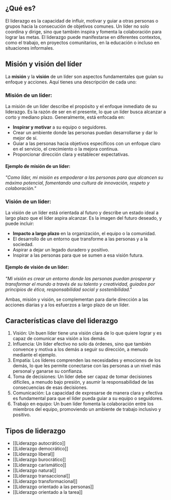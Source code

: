 ## ¿Qué es?

El liderazgo es la capacidad de influir, motivar y guiar a otras personas o grupos hacia la consecución de objetivos comunes. 
Un líder no solo coordina y dirige, sino que también inspira y fomenta la colaboración para lograr las metas. 
El liderazgo puede manifestarse en diferentes contextos, como el trabajo, en proyectos comunitarios, en la educación o incluso en situaciones informales. 

## Misión y visión del líder

La **misión** y la **visión** de un líder son aspectos fundamentales que guían su enfoque y acciones. Aquí tienes una descripción de cada uno:

### Misión de un líder:

La misión de un líder describe el propósito y el enfoque inmediato de su liderazgo. Es la razón de ser en el presente, lo que un líder busca alcanzar a corto y mediano plazo. Generalmente, está enfocada en:

- **Inspirar y motivar** a su equipo o seguidores.
- Crear un ambiente donde las personas puedan desarrollarse y dar lo mejor de sí.
- Guiar a las personas hacia objetivos específicos con un enfoque claro en el servicio, el crecimiento o la mejora continua.
- Proporcionar dirección clara y establecer expectativas.

#### Ejemplo de misión de un líder:

_"Como líder, mi misión es empoderar a las personas para que alcancen su máximo potencial, fomentando una cultura de innovación, respeto y colaboración."_

### Visión de un líder:

La visión de un líder está orientada al futuro y describe un estado ideal a largo plazo que el líder aspira alcanzar. Es la imagen del futuro deseado, y puede incluir:

- **Impacto a largo plazo** en la organización, el equipo o la comunidad.
- El desarrollo de un entorno que transforme a las personas y a la sociedad.
- Aspirar a dejar un legado duradero y positivo.
- Inspirar a las personas para que se sumen a esa visión futura.

#### Ejemplo de visión de un líder:

_"Mi visión es crear un entorno donde las personas puedan prosperar y transformar el mundo a través de su talento y creatividad, guiados por principios de ética, responsabilidad social y sostenibilidad."_

Ambas, misión y visión, se complementan para darle dirección a las acciones diarias y a los esfuerzos a largo plazo de un líder.

## Características clave del liderazgo

1. Visión: Un buen líder tiene una visión clara de lo que quiere lograr y es capaz de comunicar esa visión a los demás.
2. Influencia: Un líder efectivo no solo da órdenes, sino que también convence y motiva a los demás a seguir su dirección, a menudo mediante el ejemplo.
3. Empatía: Los líderes comprenden las necesidades y emociones de los demás, lo que les permite conectarse con las personas a un nivel más personal y ganarse su confianza.
4. Toma de decisiones: Un líder debe ser capaz de tomar decisiones difíciles, a menudo bajo presión, y asumir la responsabilidad de las consecuencias de esas decisiones.
5. Comunicación: La capacidad de expresarse de manera clara y efectiva es fundamental para que el líder pueda guiar a su equipo o seguidores.
6. Trabajo en equipo: Un buen líder fomenta la colaboración entre los miembros del equipo, promoviendo un ambiente de trabajo inclusivo y positivo.

## Tipos de liderazgo

- [[Liderazgo autocrático]]
- [[Liderazgo democrático]]
- [[Liderazgo liberal]]
- [[Liderazgo burocrático]]
- [[Liderazgo carismático]]
- [[Liderazgo natural]]
- [[Liderazgo transaccional]]
- [[Liderazgo transformacional]]
- [[Liderazgo orientado a las personas]]
- [[Liderazgo orientado a la tarea]]


